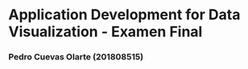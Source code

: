 # Application Development for Data Visualization - Examen Final
### Pedro Cuevas Olarte (201808515)

